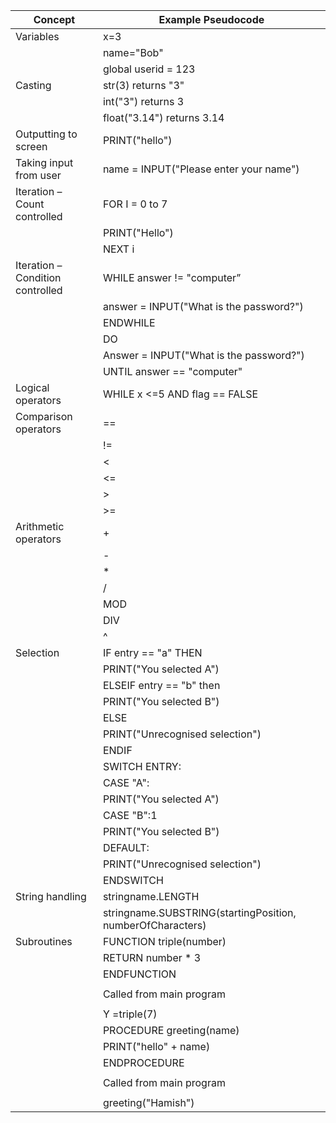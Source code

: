 | Concept                          | Example Pseudocode                         |
|----------------------------------|--------------------------------------------|
| Variables                        | x=3                                        |
|                                  | name="Bob"                                 |
|                                  | global userid = 123                        |
| Casting                          | str(3) returns "3"                         |
|                                  | int("3") returns 3                         |
|                                  | float("3.14") returns 3.14                 |
| Outputting to screen             | PRINT("hello")                             |
| Taking input from user           | name = INPUT("Please enter your name")     |
| Iteration – Count controlled     | FOR I = 0 to 7                             |
|                                  |    PRINT("Hello")                          |
|                                  | NEXT i                                     |
| Iteration – Condition controlled | WHILE answer != "computer”                 |
|                                  |    answer = INPUT("What is the password?") |
|                                  | ENDWHILE                                   |
|                                  | DO                                         |
|                                  |    Answer = INPUT("What is the password?") |
|                                  | UNTIL answer == "computer"                 |
| Logical operators                | WHILE x <=5 AND flag == FALSE              |
| Comparison operators             | ==                                         |
|                                  | !=                                         |
|                                  | <                                          |
|                                  | <=                                         |
|                                  | >                                          |
|                                  | >=                                         |
| Arithmetic operators             | +                                          |
|                                  | -                                          |
|                                  | *                                          |
|                                  | /                                          |
|                                  | MOD                                        |
|                                  | DIV                                        |
|                                  | ^                                          |
| Selection       | IF entry == "a" THEN  <br>
|                 |       PRINT("You selected A")  <br>
|                 | ELSEIF entry == "b" then   <br>                                |
|                 |    PRINT("You selected B")  <br>                               |
|                 | ELSE                                                       |
|                 |    PRINT("Unrecognised selection")                         |
|                 | ENDIF                                                      |
|                 | SWITCH ENTRY:                                              |
|                 |    CASE "A":                                               |
|                 |       PRINT("You selected A")                              |
|                 |    CASE "B":1                                              |
|                 |       PRINT("You selected B")                              |
|                 |    DEFAULT:                                                |
|                 |       PRINT("Unrecognised selection")                      |
|                 | ENDSWITCH                                                  |
| String handling | stringname.LENGTH                                          |
|                 | stringname.SUBSTRING(startingPosition, numberOfCharacters) |
| Subroutines     | FUNCTION triple(number)                                    |
|                 |    RETURN number * 3                                       |
|                 | ENDFUNCTION                                                |
|                 |                                                            |
|                 | Called from main program                                   |
|                 |                                                            |
|                 | Y =triple(7)                                               |
|                 | PROCEDURE greeting(name)                                   |
|                 |    PRINT("hello" + name)                                   |
|                 | ENDPROCEDURE                                               |
|                 |                                                            |
|                 | Called from main program                                   |
|                 |                                                            |
|                 | greeting("Hamish")                                         |
